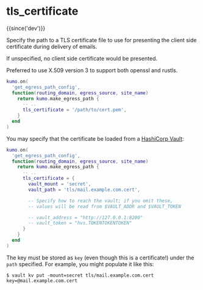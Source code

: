 # tls_certificate

{{since('dev')}}

Specify the path to a TLS certificate file to use for presenting the client side certificate during delivery of emails.

If unspecified, no client side certificate would be presented.

Preferred to use X.509 version 3 to support both openssl and rustls.

```lua
kumo.on(
  'get_egress_path_config',
  function(routing_domain, egress_source, site_name)
    return kumo.make_egress_path {
      -- ..
      tls_certificate = '/path/to/cert.pem',
    }
  end
)
```

You may specify that the certificate be loaded from a [HashiCorp Vault](https://www.hashicorp.com/products/vault):

```lua
kumo.on(
  'get_egress_path_config',
  function(routing_domain, egress_source, site_name)
    return kumo.make_egress_path {
      -- ..
      tls_certificate = {
        vault_mount = 'secret',
        vault_path = 'tls/mail.example.com.cert',

        -- Specify how to reach the vault; if you omit these,
        -- values will be read from $VAULT_ADDR and $VAULT_TOKEN

        -- vault_address = "http://127.0.0.1:8200"
        -- vault_token = "hvs.TOKENTOKENTOKEN"
      }
    }
  end
)
```

The key must be stored as `key` (even though this is a certificate!) under the
`path` specified.  For example, you might populate it like this:

```
$ vault kv put -mount=secret tls/mail.example.com.cert key=@mail.example.com.cert
```
